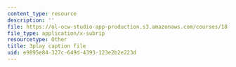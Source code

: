 ```yaml
---
content_type: resource
description: ''
file: https://ol-ocw-studio-app-production.s3.amazonaws.com/courses/18-01sc-single-variable-calculus-fall-2010/e9895e84327c649d4393123e2b2e223d_ryLdyDrBfvI.srt
file_type: application/x-subrip
resourcetype: Other
title: 3play caption file
uid: e9895e84-327c-649d-4393-123e2b2e223d
---
```

